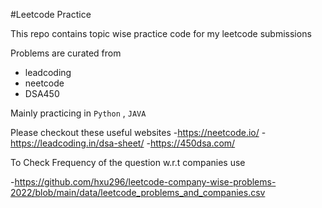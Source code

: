#Leetcode Practice 

This repo contains topic wise practice code for my leetcode submissions 

Problems are curated from 
* leadcoding
* neetcode
* DSA450


Mainly practicing in  ``` Python ``` , ``` JAVA ``` <br /> 

Please checkout these useful websites
-https://neetcode.io/ 
-https://leadcoding.in/dsa-sheet/
-https://450dsa.com/

To Check Frequency of the question w.r.t companies use 

-https://github.com/hxu296/leetcode-company-wise-problems-2022/blob/main/data/leetcode_problems_and_companies.csv
